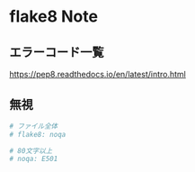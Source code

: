 flake8 Note
===

## エラーコード一覧

https://pep8.readthedocs.io/en/latest/intro.html

## 無視

```python
# ファイル全体
# flake8: noqa

# 80文字以上
# noqa: E501
```

